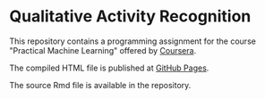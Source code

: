 # Qualitative Activity Recognition

This repository contains a programming assignment for the course "Practical
Machine Learning" offered by
[Coursera](https://www.coursera.org/learn/practical-machine-learning).

The compiled HTML file is published at [GitHub Pages](https://serdioa.github.io/PracticalMachineLearning/).

The source Rmd file is available in the repository.